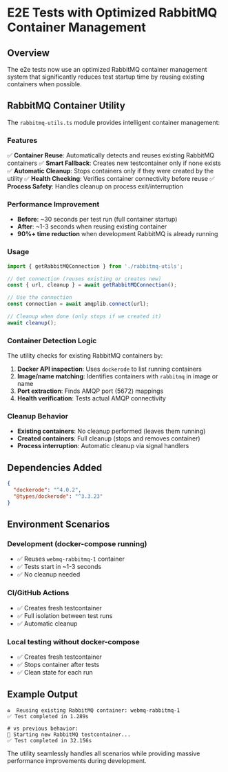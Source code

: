 # E2E Tests with Optimized RabbitMQ Container Management

## Overview

The e2e tests now use an optimized RabbitMQ container management system that significantly reduces test startup time by reusing existing containers when possible.

## RabbitMQ Container Utility

The `rabbitmq-utils.ts` module provides intelligent container management:

### Features

✅ **Container Reuse**: Automatically detects and reuses existing RabbitMQ containers
✅ **Smart Fallback**: Creates new testcontainer only if none exists
✅ **Automatic Cleanup**: Stops containers only if they were created by the utility
✅ **Health Checking**: Verifies container connectivity before reuse
✅ **Process Safety**: Handles cleanup on process exit/interruption

### Performance Improvement

- **Before**: ~30 seconds per test run (full container startup)
- **After**: ~1-3 seconds when reusing existing container
- **90%+ time reduction** when development RabbitMQ is already running

### Usage

```typescript
import { getRabbitMQConnection } from './rabbitmq-utils';

// Get connection (reuses existing or creates new)
const { url, cleanup } = await getRabbitMQConnection();

// Use the connection
const connection = await amqplib.connect(url);

// Cleanup when done (only stops if we created it)
await cleanup();
```

### Container Detection Logic

The utility checks for existing RabbitMQ containers by:

1. **Docker API inspection**: Uses `dockerode` to list running containers
2. **Image/name matching**: Identifies containers with `rabbitmq` in image or name
3. **Port extraction**: Finds AMQP port (5672) mappings
4. **Health verification**: Tests actual AMQP connectivity

### Cleanup Behavior

- **Existing containers**: No cleanup performed (leaves them running)
- **Created containers**: Full cleanup (stops and removes container)
- **Process interruption**: Automatic cleanup via signal handlers

## Dependencies Added

```json
{
  "dockerode": "^4.0.2",
  "@types/dockerode": "^3.3.23"
}
```

## Environment Scenarios

### Development (docker-compose running)
- ✅ Reuses `webmq-rabbitmq-1` container
- ✅ Tests start in ~1-3 seconds
- ✅ No cleanup needed

### CI/GitHub Actions
- ✅ Creates fresh testcontainer
- ✅ Full isolation between test runs
- ✅ Automatic cleanup

### Local testing without docker-compose
- ✅ Creates fresh testcontainer
- ✅ Stops container after tests
- ✅ Clean state for each run

## Example Output

```
♻️  Reusing existing RabbitMQ container: webmq-rabbitmq-1
✅ Test completed in 1.289s

# vs previous behavior:
🚀 Starting new RabbitMQ testcontainer...
✅ Test completed in 32.156s
```

The utility seamlessly handles all scenarios while providing massive performance improvements during development.